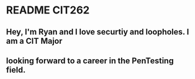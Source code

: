# README CIT262

## Hey, I'm Ryan and I love securtiy and loopholes. I am a CIT Major
## looking forward to a career in the PenTesting field.
